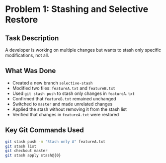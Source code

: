 # Problem 1: Stashing and Selective Restore

## Task Description

A developer is working on multiple changes but wants to stash only specific modifications, not all.

## What Was Done

- Created a new branch `selective-stash`
- Modified two files: `featureA.txt` and `featureB.txt`
- Used `git stash push` to stash only changes in `featureA.txt`
- Confirmed that `featureB.txt` remained unchanged
- Switched to `master` and made unrelated changes
- Applied the stash without removing it from the stash list
- Verified that changes in `featureA.txt` were restored

## Key Git Commands Used

```bash
git stash push -m "Stash only A" featureA.txt
git stash list
git checkout master
git stash apply stash@{0}


